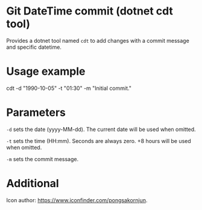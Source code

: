 # Git DateTime commit (dotnet cdt tool)

Provides a dotnet tool named `cdt` to add changes with a commit message and 
specific datetime.

# Usage example

cdt -d "1990-10-05" -t "01:30" -m "Initial commit."

# Parameters

`-d` sets the date (yyyy-MM-dd). The current date will be used when omitted.

`-t` sets the time (HH:mm). Seconds are always zero. +8 hours will be used 
when omitted.

`-m` sets the commit message.

# Additional

Icon author: https://www.iconfinder.com/pongsakornjun.
